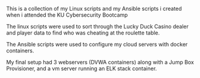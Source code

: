 This is a collection of my Linux scripts and my Ansible scripts i created when i attended the KU Cybersecurity Bootcamp

The linux scripts were used to sort through the Lucky Duck Casino dealer and player data to find who was cheating at the roulette table. 


The Ansible scripts were used to configure my cloud servers with docker containers.


My final setup had 3 webservers (DVWA containers) along with a Jump Box Provisioner, and a vm server running an ELK stack container.
